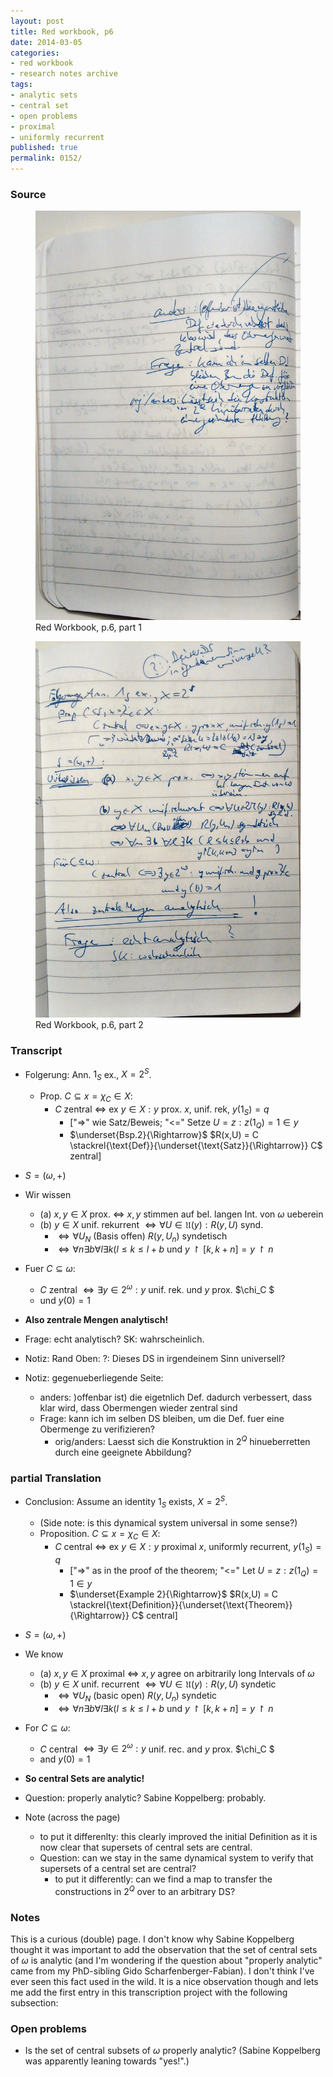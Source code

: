 ```yaml
---
layout: post
title: Red workbook, p6
date: 2014-03-05
categories:
- red workbook
- research notes archive
tags:
- analytic sets
- central set
- open problems
- proximal
- uniformly recurrent
published: true
permalink: 0152/
---
```


### Source

<figure>
  <a href="/assets/2014/red_workbook-p6-1.jpg">
    <img alt="red workbook, p6-1" src="/assets/2014/red_workbook-p6-1.jpg"/>
  </a>
  <figcaption>
    Red Workbook, p.6, part 1
  </figcaption>
</figure>

<figure>
  <a href="/assets/2014/red_workbook-p6-2.jpg">
    <img alt="red workbook, p6-2" src="/assets/2014/red_workbook-p6-2.jpg"/>
  </a>
  <figcaption>
    Red Workbook, p.6, part 2
  </figcaption>
</figure>


### Transcript

*   Folgerung: Ann. $1_S$ ex., $X = 2^S$.
    *   Prop. $C\subseteq x = \chi_C \in X$:
        *   $C$ zentral <=> ex $y \in X: y$ prox. $x$, unif. rek, $y(1_S) = q$
            *   ["=>" wie Satz/Beweis; "<=" Setze $U = { z: z(1_Q) = 1} \in y$
            *   $\underset{Bsp.2}{\Rightarrow}$ $R(x,U) = C \stackrel{\text{Def}}{\underset{\text{Satz}}{\Rightarrow}} C$ zentral]
*   $S = (\omega, +)$
*   Wir wissen
    *   (a) $x,y \in X$ prox. <=> $x,y$ stimmen auf bel. langen Int. von $\omega$ ueberein
    *   (b) $y \in X$ unif. rekurrent $\Longleftrightarrow \forall U \in \mathfrak{U}(y): R(y,U)$ synd.
        *   $\Longleftrightarrow \forall U_N \text{ (Basis offen) } R(y,U_n)$ syndetisch
        *   $\Longleftrightarrow \forall n \exists b \forall l \exists k (l \leq k \leq l+b \text{ und } y \upharpoonright [k,k+n] = y \upharpoonright n$
*   Fuer $C \subseteq \omega$:
    *   $C$ zentral $\Leftrightarrow \exists y \in 2^\omega: y$ unif. rek. und $y$ prox. $\chi_C $
    *   und $y(0)=1$
*   **Also zentrale Mengen analytisch!**
*   Frage: echt analytisch? SK: wahrscheinlich.

*   Notiz: Rand Oben: ?: Dieses DS in irgendeinem Sinn universell?

*   Notiz: gegenueberliegende Seite:
    *   anders: )offenbar ist) die eigetnlich Def. dadurch verbessert, dass klar wird, dass Obermengen wieder zentral sind
    *   Frage: kann ich im selben DS bleiben, um die Def. fuer eine Obermenge zu verifizieren?
        *   orig/anders: Laesst sich die Konstruktion in $2^Q$ hinueberretten durch eine geeignete Abbildung?

### partial Translation

*   Conclusion: Assume an identity $1_S$ exists, $X = 2^S$.
    *   (Side note: is this dynamical system universal in some sense?)
    *   Proposition. $C\subseteq x = \chi_C \in X$:
        *   $C$ central <=> ex $y \in X: y$ proximal $x$, uniformly recurrent, $y(1_S) = q$
            *   ["=>" as in the proof of the theorem; "<=" Let $U = { z: z(1_Q) = 1} \in y$
            *   $\underset{Example 2}{\Rightarrow}$ $R(x,U) = C \stackrel{\text{Definition}}{\underset{\text{Theorem}}{\Rightarrow}} C$ central]
*   $S = (\omega, +)$
*   We know
    *   (a) $x,y \in X$ proximal <=> $x,y$ agree on arbitrarily long Intervals of $\omega$
    *   (b) $y \in X$ unif. recurrent $\Longleftrightarrow \forall U \in \mathfrak{U}(y): R(y,U)$ syndetic
        *   $\Longleftrightarrow \forall U_N \text{ (basic open) } R(y,U_n)$ syndetic
        *   $\Longleftrightarrow \forall n \exists b \forall l \exists k (l \leq k \leq l+b \text{ und } y \upharpoonright [k,k+n] = y \upharpoonright n$
*   For $C \subseteq \omega$:
    *   $C$ central $\Leftrightarrow \exists y \in 2^\omega: y$ unif. rec. and $y$ prox. $\chi_C $
    *   and $y(0)=1$
*   **So central Sets are analytic!**
*   Question: properly analytic? Sabine Koppelberg: probably.

*   Note (across the page)
    *   to put it differenlty: this clearly improved the initial Definition as it is now clear that supersets of central sets are central.
    *   Question: can we stay in the same dynamical system to verify that supersets of a central set are central?
        *   to put it differently: can we find a map to transfer the constructions in $2^Q$ over to an arbitrary DS?

### Notes

This is a curious (double) page. I don't know why Sabine Koppelberg thought it was important to add the observation that the set of central sets of $\omega$ is analytic (and I'm wondering if the question about "properly analytic" came from my PhD-sibling Gido Scharfenberger-Fabian). I don't think I've ever seen this fact used in the wild. It is a nice observation though and lets me add the first entry in this transcription project with the following subsection:

### Open problems

*   Is the set of central subsets of $\omega$ properly analytic? (Sabine Koppelberg was apparently leaning towards "yes!".)
